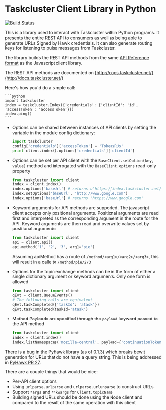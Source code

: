 Taskcluster Client Library in Python
======================================

[![Build Status](https://travis-ci.org/jhford/taskcluster-client.py.svg?branch=master)](https://travis-ci.org/jhford/taskcluster-client.py)

This is a library used to interact with Taskcluster within Python programs.  It
presents the entire REST API to consumers as well as being able to generate
URLs Signed by Hawk credentials.  It can also generate routing keys for
listening to pulse messages from Taskcluster.

The library builds the REST API methods from the same [API Reference
format](http://docs.taskcluster.net/tools/references/index.html) as the
Javascript client library.

The REST API methods are documented on
[http://docs.taskcluster.net/](http://docs.taskcluster.net/)

Here's how you'd do a simple call:

    ```python
    import taskcluster
    index = taskcluster.Index({'credentials': {'clientId': 'id', 'accessToken': 'accessToken'}})
    index.ping()
    ```

* Options can be shared between instances of API clients by setting the variable in the module
  config dictionary:

    ```python
    import taskcluster
    config['credentials']['accessToken'] = 'TokensRUs'
    print client.index().options['credentials']['clientId']
    ```
* Options can be set per API client with the `BaseClient.setOption(key, value)` method
  and interogated with the `BaseClient.options` read-only property

  ```python
  from taskcluster import client
  index = client.index()
  index.options['baseUrl'] # returns u'https://index.taskcluster.net/v1'
  index.setOptions('baseUrl', 'http://www.google.com')
  index.options['baseUrl'] # returns 'https://www.google.com'
  ```

* Keyword arguments for API methods are supported.  The javascript client
  accepts only positional arguments.  Positional arguments are read first and
  interpreted as the corresponding argument in the route for the API.  Keyword
  arguments are then read and overwrite values set by positional arguments:

    ```python
    from taskcluster import client
    api = client.api()
    api.method('1', '2', '3', arg1='pie')
    ```
    Assuming apiMethod has a route of `/method/<arg1>/<arg2>/<arg3>`,
    this will result in a calle to `/method/pie/2/3`

* Options for the topic exchange methods can be in the form of either a single
  dictionary argument or keyword arguments.  Only one form is allowed

    ```python
    from taskcluster import client
    qEvt = client.QueueEvents()
    # The following calls are equivalent
    qEvt.taskCompleted({'taskId': 'atask'})
    qEvt.taskCompleted(taskId='atask')
    ```

* Method Payloads are specified through the `payload` keyword passed to the API
  method

    ```python
    from taskcluster import client
    index = client.index()
    index.listNamespaces('mozilla-central', payload={'continuationToken': 'a_token'})
    ```

There is a bug in the PyHawk library (as of 0.1.3) which breaks bewit
generation for URLs that do not have a query string.  This is being addressed
in [PyHawk PR 27](https://github.com/mozilla/PyHawk/pull/27). 

There are a couple things that would be nice:

* Per-API client options
* Using `urlparse.urlparse` and `urlparse.urlunparse` to construct URLs
* Support `*args` and `**kwargs` for `Client.topicName`
* Building signed URLs should be done using the Node client and compared
  to the result of the same operation with this client
